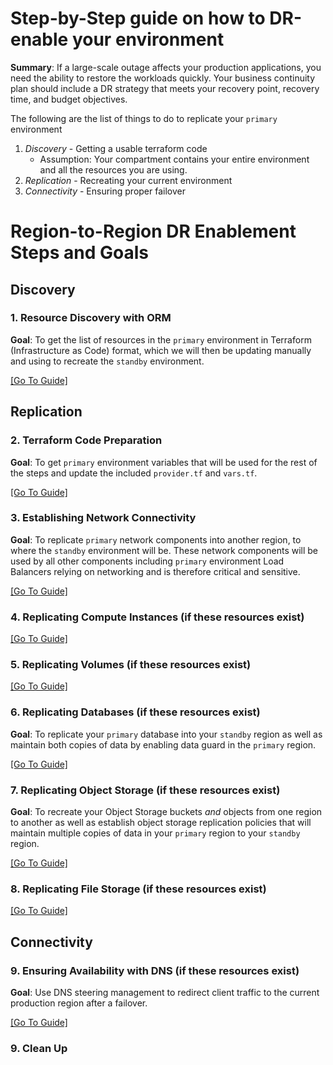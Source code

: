 # Step-by-Step guide on how to DR-enable your environment
**Summary**: If a large-scale outage affects your production applications, you need the ability to restore the workloads quickly. Your business continuity plan should include a DR strategy that meets your recovery point, recovery time, and budget objectives.

The following are the list of things to do to replicate your `primary` environment
1. _Discovery_ - Getting a usable terraform code
    - Assumption: Your compartment contains your entire environment and all the resources you are using.
2. _Replication_ - Recreating your current environment
3. _Connectivity_ - Ensuring proper failover


# Region-to-Region DR Enablement Steps and Goals
## Discovery
### 1. Resource Discovery with ORM

__Goal__: To get the list of resources in the `primary` environment in Terraform (Infrastructure as Code) format, which we will then be updating manually and using to recreate the `standby` environment.

[[Go To Guide]](./discovery/orm.md)

## Replication
### 2. Terraform Code Preparation

__Goal__: To get `primary` environment variables that will be used for the rest of the steps and update the included `provider.tf` and `vars.tf`.

[[Go To Guide]](./replication_prep/terraform_prep.md)

### 3. Establishing Network Connectivity

**Goal**: To replicate `primary` network components into another region, to where the `standby` environment will be. These network components will be used by all other components including `primary` environment Load Balancers relying on networking and is therefore critical and sensitive.

[[Go To Guide]](./network/replication.md)

### 4. Replicating Compute Instances (if these resources exist)

[[Go To Guide]](./compute/compute.md)

### 5. Replicating Volumes (if these resources exist)
[[Go To Guide]](./compute/compute.md)

### 6. Replicating Databases (if these resources exist)
**Goal**: To replicate your `primary` database into your `standby` region as well as maintain both copies of data by enabling data guard in the `primary` region.


[[Go To Guide]](./dataguard/replicating-dataguard.md)

### 7. Replicating Object Storage (if these resources exist)
**Goal**: To recreate your Object Storage buckets _and_ objects from one region to another as well as establish object storage replication policies that will maintain multiple copies of data in your `primary` region to your `standby` region.

[[Go To Guide]](./object_storage/replication.md)


### 8. Replicating File Storage (if these resources exist)
[[Go To Guide]](./fss/replicating-filestorage.md)


## Connectivity
### 9. Ensuring Availability with DNS (if these resources exist)
**Goal**: Use DNS steering management to redirect client traffic to the current production region after a failover.

[[Go To Guide]](./dns/connectivity.md)

### 9. Clean Up
